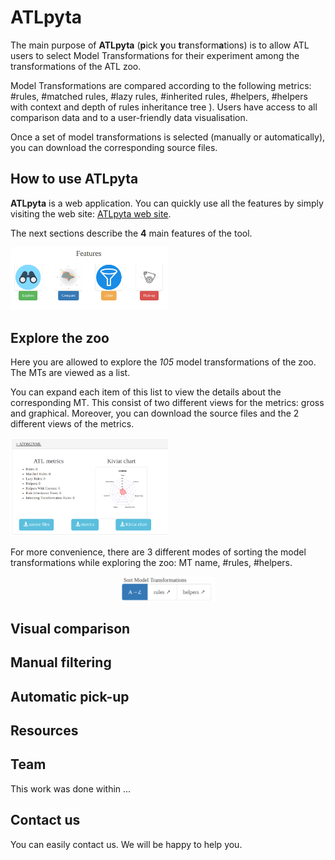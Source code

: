 # ATLpyta

The main purpose of **ATLpyta** (**p**ick **y**ou **t**ransform**a**tions) is to allow ATL users to select Model Transformations for their experiment among the transformations of the ATL zoo.

Model Transformations are compared according to the following metrics: #rules, #matched rules, #lazy rules, #inherited rules, #helpers, #helpers with context and depth of rules inheritance tree ). Users have access to all comparison data and to a user-friendly data visualisation.

Once a set of model transformations is selected (manually or automatically), you can download the corresponding source files. 


## How to use ATLpyta

**ATLpyta** is a web application. You can quickly use all the features by simply visiting the web site: [ATLpyta web site](https://atlpyta.github.io/).

The next sections describe the **4** main features of the tool.

<img src="screenshots/features.png" alt="features of ATLpyta" width="50%" />

## Explore the zoo

Here you are allowed to explore the *105* model transformations of the zoo. The MTs are viewed as a list.

You can expand each item of this list to view the details about the corresponding MT. This consist of two different views for the metrics: gross and graphical. Moreover, you can download the source files and the 2 different views of the metrics.

<img src="screenshots/mt-expand.png" alt="explanded view of MT" width="50%" />

For more convenience, there are 3 different modes of sorting the model transformations while exploring the zoo: MT name, #rules, #helpers.

<img src="screenshots/sort.png" alt="sort MTs" width="30%" height="30%" style="display:block; margin: 0 auto;" />

## Visual comparison

## Manual filtering

## Automatic pick-up

## Resources

## Team

This work was done within ...

## Contact us

You can easily contact us. We will be happy to help you.